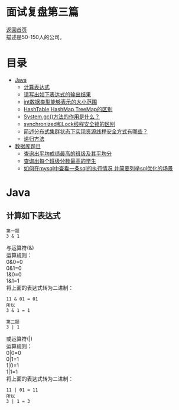 # 面试复盘第三篇
 [返回首页](../README.md)  
描述是50-150人的公司。    
# 目录
- [Java]()
    - [计算表达式]()  
    - [请写出如下表达式的输出结果]()  
    - [int数据类型能够表示的大小范围]()  
    - [HashTable,HashMap,TreeMap的区别]()
    - [System.gc()方法的作用是什么？]()  
    - [synchronized和Lock线程安全锁的区别]()
    - [简述分布式集群状态下实现资源线程安全方式有哪些？]()
    - [递归方法]()   
- [数据库题目]()  
    - [查询出平均成绩最高的班级及其平均分]()  
    - [查询出每个班级分数最高的学生]()  
    - [如何在mysql中查看一条sql的执行情况,并简要列举sql优化的场景]()  

# Java  
## 计算如下表达式  
```
第一题
3 & 1
```
与运算符(&)  
运算规则：  
0&0=0  
0&1=0  
1&0=0  
1&1=1  
将上面的表达式转为二进制：  
```
11 & 01 = 01
所以
3 & 1 = 1
```  

```
第二题
3 | 1
```
或运算符(|)  
运算规则：  
0|0=0  
0|1=1  
1|0=1  
1|1=1  
将上面的表达式转为二进制：  
```
11 | 01 = 11
所以
3 | 1 = 3
```
